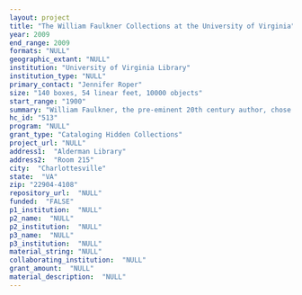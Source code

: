```yaml
--- 
layout: project 
title: "The William Faulkner Collections at the University of Virginia"
year: 2009
end_range: 2009
formats: "NULL"
geographic_extant: "NULL"
institution: "University of Virginia Library"
institution_type: "NULL"
primary_contact: "Jennifer Roper"
size: "140 boxes, 54 linear feet, 10000 objects"
start_range: "1900"
summary: "William Faulkner, the pre-eminent 20th century author, chose the University of Virginia Library as the repository for the manuscripts and papers in his possession at the time of his death in 1962. The William Faulkner collections at the UVa Library are the largest group of his manuscripts in the world, but the bulk of this significant collection is hidden to scholars. The collections total 54 linear feet (approximately 10,000 pieces in 140 boxes) but most of it lacks the full cataloging and item level description needed to make it discoverable. The only Faulkner materials that are well known to researchers are the manuscripts and typescripts of the novels and short stories, but the UVa Library also holds photographs, audiovisual material, editors’ correspondence, and personal and family letters deposited over the years by Faulkner’s daughter. Additionally, there are holograph and typescript material from 19 published and 2 unpublished novels including the basic holograph manuscript for 7 of the novels and for all others some variant form of the typescript, often with holograph corrections. The Library holds typescript setting copies (or carbons) of all the novels (except The Unvanquished) from The Sound and the Fury onward; complete holograph manuscripts of Flags in the Dust, The Sound and the Fury, As I Lay Dying, Sanctuary, Light in August, The Wild Palms, a major portion of Mosquitoes and early typescript versions of Soldiers' Pay, Mosquitoes, and Flags in the Dust."
hc_id: "513"
program: "NULL"
grant_type: "Cataloging Hidden Collections"
project_url: "NULL"
address1:  "Alderman Library"
address2:  "Room 215"
city:  "Charlottesville"
state:  "VA"
zip: "22904-4108"
repository_url:  "NULL"
funded:  "FALSE"
p1_institution:  "NULL"
p2_name:  "NULL"
p2_institution:  "NULL"
p3_name:  "NULL"
p3_institution:  "NULL"
material_string: "NULL"
collaborating_institution:  "NULL"
grant_amount:  "NULL"
material_description:  "NULL"
---
```


